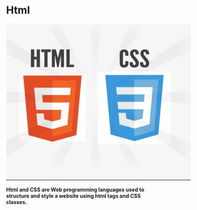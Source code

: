 # Html <Badge type="tip" text="html and CSS" />
![html et CSS](../images/htmletcss.png)


**Html and CSS are Web programming languages used to \
structure and style a website using html tags and CSS\
classes.**

